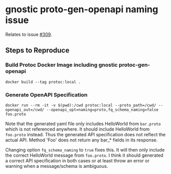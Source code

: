 # gnostic proto-gen-openapi naming issue

Relates to issue [#309](https://github.com/google/gnostic/issues/309).

## Steps to Reproduce

### Build Protoc Docker Image including gnostic protoc-gen-openapi
```shell
docker build --tag protoc:local .
```

### Generate OpenAPI Specification
```shell
docker run --rm -it -v $(pwd):/cwd protoc:local --proto_path=/cwd/ --openapi_out=/cwd/ --openapi_opt=naming=proto,fq_schema_naming=false foo.proto
```

Note that the generated yaml file only includes HelloWorld from `bar.proto` which is not referenced anywhere. It should include HelloWorld from `foo.proto` instead. Thus the generated API specification does not reflect the actual API. Method 'Foo' does not return any bar_* fields in its response.

Changing option `fq_schema_naming` to `true` fixes this. It will then only include the correct HelloWorld message from `foo.proto`. I think it should generated a correct API specification in both cases or at least throw an error or warning when a message/schema is ambiguous.